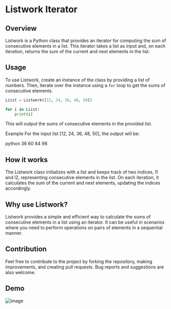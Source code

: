 # Listwork Iterator

## Overview

Listwork is a Python class that provides an iterator for computing the sum of consecutive elements in a list. This iterator takes a list as input and, on each iteration, returns the sum of the current and next elements in the list.

## Usage

To use Listwork, create an instance of the class by providing a list of numbers. Then, iterate over the instance using a `for` loop to get the sums of consecutive elements.

```python
Liist = Listwork([12, 24, 36, 48, 50])

for i in Liist:
    print(i)
```
This will output the sums of consecutive elements in the provided list.

Example
For the input list [12, 24, 36, 48, 50], the output will be:

python
36
60
84
98

## How it works

The Listwork class initializes with a list and keeps track of two indices, l1 and l2, representing consecutive elements in the list. On each iteration, it calculates the sum of the current and next elements, updating the indices accordingly.

## Why use Listwork?

Listwork provides a simple and efficient way to calculate the sums of consecutive elements in a list using an iterator. It can be useful in scenarios where you need to perform operations on pairs of elements in a sequential manner.

## Contribution
Feel free to contribute to the project by forking the repository, making improvements, and creating pull requests. Bug reports and suggestions are also welcome.

## Demo
![image](https://github.com/DaRkAnon1mous/Python-Codes-/assets/86824571/ca903c61-ae15-4df5-b7ae-482d71f46f89)
